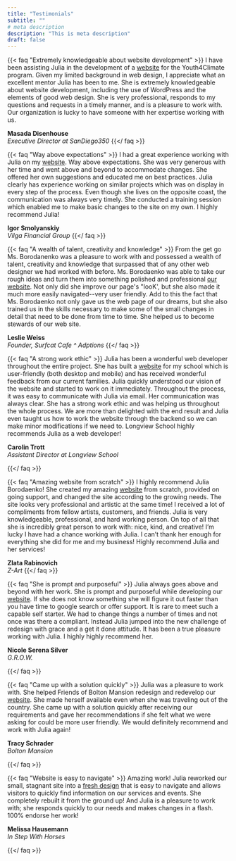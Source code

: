 ```yaml
---
title: "Testimonials"
subtitle: ""
# meta description
description: "This is meta description"
draft: false
---
```



{{< faq "Extremely knowledgeable about website development" >}}
 I have been assisting Julia in the development of a [website](https://Youth4Climate350.org) for the Youth4Climate program. Given my limited background in web design, I appreciate what an excellent mentor Julia has been to me. She is extremely knowledgeable about website development, including the use of WordPress and the elements of good web design. She is very professional, responds to my questions and requests in a timely manner, and is a pleasure to work with. Our organization is lucky to have someone with her expertise working with us.

**Masada Disenhouse**\
*Executive Director at SanDiego350*
{{</ faq >}}

{{< faq "Way above expectations" >}}
I had a great experience working with Julia on my [website](https://vilga.com/). Way above expectations. She was very generous with her time and went above and beyond to accommodate changes. She offered her own suggestions and educated me on best practices. Julia clearly has experience working on similar projects which was on display in every step of the process. Even though she lives on the opposite coast, the communication was always very timely. She conducted a training session which enabled me to make basic changes to the site on my own. I highly recommend Julia!

**Igor Smolyanskiy**\
*Vilga Financial Group*
{{</ faq >}}

{{< faq "A wealth of talent, creativity and knowledge" >}}
From the get go Ms. Borodanenko was a pleasure to work with and possessed a wealth of talent, creativity and knowledge that surpassed that of any other web designer we had worked with before. Ms. Borodaenko was able to take our rough ideas and turn them into something polished and professional [our website](https://surfcatcafe.org/). Not only did she improve our page's "looK', but she also made it much more easily navigated--very user friendly. Add to this the fact that Ms. Borodaenko not only gave us the web page of our dreams, but she also trained us in the skills necessary to make some of the small changes in detail that need to be done from time to time. She helped us to become stewards of our web site.

**Leslie Weiss**\
*Founder, Surfcat Cafe ^ Adptions*
{{</ faq >}}

{{< faq "A strong work ethic" >}}
Julia has been a wonderful web developer throughout the entire project. She has built a [website](https://longviewschool.org/) for my school which is user-friendly (both desktop and mobile) and has received wonderful feedback from our current families. Julia quickly understood our vision of the website and started to work on it immediately. Throughout the process, it was easy to communicate with Julia via email. Her communication was always clear. She has a strong work ethic and was helping us throughout the whole process. We are more than delighted with the end result and Julia even taught us how to work the website through the backend so we can make minor modifications if we need to. Longview School highly recommends Julia as a web developer!

**Carolin Trott**\
*Assistant Director at Longview School*

{{</ faq >}}

{{< faq "Amazing website from scratch" >}}
I highly recommend Julia Borodaenko! She created my amazing [website](https://zartfun.com/)  from scratch, provided on going support, and changed the site according to the growing needs. The site looks very professional and artistic at the same time! I received a lot of compliments from fellow artists, customers, and friends. Julia is very knowledgeable, professional, and hard working person. On top of all that she is incredibly great person to work with: nice, kind, and creative! I’m lucky I have had a chance working with Julia. I can’t thank her enough for everything she did for me and my business! Highly recommend Julia and her services!

**Zlata Rabinovich**\
*Z-Art*
{{</ faq >}}

{{< faq "She is prompt and purposeful" >}}
Julia always goes above and beyond with her work. She is prompt and purposeful while developing our [website](https://growmyfuture.org/). If she does not know something she will figure it out faster than you have time to google search or offer support. It is rare to meet such a capable self starter. We had to change things a number of times and not once was there a compliant. Instead Julia jumped into the new challenge of redesign with grace and a get it done attitude. It has been a true pleasure working with Julia. I highly highly recommend her.

**Nicole Serena Silver**\
*G.R.O.W.*

{{</ faq >}}

{{< faq "Came up with a solution quickly" >}}
Julia was a pleasure to work with. She helped Friends of Bolton Mansion redesign and redevelop our [website](https://boltonmansion.org/). She made herself available even when she was traveling out of the country. She came up with a solution quickly after receiving our requirements and gave her recommendations if she felt what we were asking for could be more user friendly. We would definitely recommend and work with Julia again!

**Tracy Schrader**\
*Bolton Mansion*

{{</ faq >}}

{{< faq "Website is easy to navigate" >}}
 Amazing work! Julia reworked our small, stagnant site into a [fresh design](https://instepwithhorses.org/) that is easy to navigate and allows visitors to quickly find information on our services and events. She completely rebuilt it from the ground up! And Julia is a pleasure to work with; she responds quickly to our needs and makes changes in a flash. 100% endorse her work!

 **Melissa Hausemann**\
 *In Step With Horses*

{{</ faq >}}
